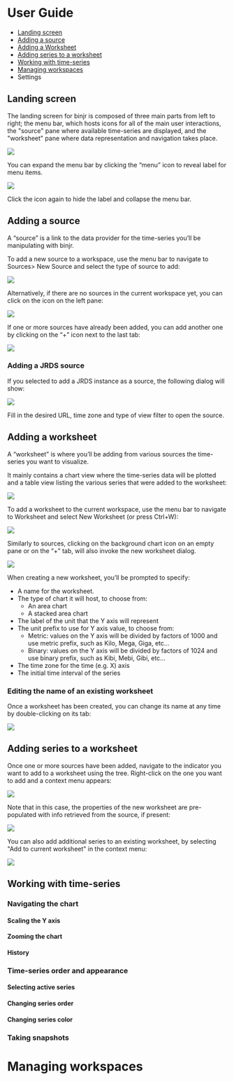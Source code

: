 # User Guide
* [Landing screen](#landing-screen)
* [Adding a source](#adding-a-source)
* [Adding a Worksheet](#adding-a-worksheet)
* [Adding series to a worksheet](#adding-series-to-a-worksheet)
* [Working with time-series](#working-with-time-series)
* [Managing workspaces](#managing-workspaces)
* Settings
     
## Landing screen
The landing screen for binjr is composed of three main parts from left to right; the menu bar, which hosts icons for all of the main user interactions, the "source" pane where available time-series are displayed, and the "worksheet" pane where data representation and navigation takes place.

![](http://www.binjr.eu/assets/images/landing-page.png)

You can expand the menu bar by clicking the “menu” icon to reveal label for menu
items.

![](http://www.binjr.eu/assets/images/expand-menu.png)

Click the icon again to hide the label and collapse the menu bar.

## Adding a source

A “source” is a link to the data provider for the time-series you’ll be
manipulating with binjr.

To add a new source to a workspace, use the menu bar to navigate to
Sources&gt; New Source and select the type of source to add:

![](http://www.binjr.eu/assets/images/new-source.png)

Alternatively, if there are no sources in the current workspace yet, you
can click on the icon on the left pane:

![](http://www.binjr.eu/assets/images/new-source-2.png)

If one or more sources have already been added, you can add another one
by clicking on the “+” icon next to the last tab:

![](http://www.binjr.eu/assets/images/new-source-3.png)

### Adding a JRDS source

If you selected to add a JRDS instance as a source, the following dialog
will show:

![](http://www.binjr.eu/assets/images/new-source-4.png)

Fill in the desired URL, time zone and type of view filter to open the
source.

## Adding a worksheet

A “worksheet” is where you’ll be adding from various sources the
time-series you want to visualize.

It mainly contains a chart view where the time-series data will be
plotted and a table view listing the various series that were added to
the worksheet:

![](http://www.binjr.eu/assets/images/worksheet.png)

To add a worksheet to the current workspace, use the menu bar to
navigate to Worksheet and select New Worksheet (or press Ctrl+W):

![](http://www.binjr.eu/assets/images/new-worksheet.png)

Similarly to sources, clicking on the background chart icon on an empty
pane or on the “+” tab, will also invoke the new worksheet dialog.

![](http://www.binjr.eu/assets/images/new-worksheet-2.png)

When creating a new worksheet, you’ll be prompted to specify:
-   A name for the worksheet.
-   The type of chart it will host, to choose from:
    -   An area chart
    -   A stacked area chart
-   The label of the unit that the Y axis will represent
-   The unit prefix to use for Y axis value, to choose from:
    -   Metric: values on the Y axis will be divided by factors of 1000
        and use metric prefix, such as Kilo, Mega, Giga, etc…
    -   Binary: values on the Y axis will be divided by factors of 1024
        and use binary prefix, such as Kibi, Mebi, Gibi, etc…
-   The time zone for the time (e.g. X) axis
-   The initial time interval of the series

### Editing the name of an existing worksheet

Once a worksheet has been created, you can change its name at any time by double-clicking on its tab:

![](http://www.binjr.eu/assets/images/edit-worksheet-name.png)

## Adding series to a worksheet

Once one or more sources have been added, navigate to the indicator you want to add to a worksheet using the tree.
Right-click on the one you want to add and a context menu appears:

![](http://www.binjr.eu/assets/images/add-source-to-new-worksheet.png)

Note that in this case, the properties of the new worksheet are pre-populated with info retrieved from the source, if present:

![](http://www.binjr.eu/assets/images/new-worksheet-dialog.png)

You can also add additional series to an existing worksheet, by selecting "Add to current worksheet" in the context menu:

![](http://www.binjr.eu/assets/images/add-to-existing.png)

## Working with time-series

### Navigating the chart
#### Scaling the Y axis
#### Zooming the chart
#### History
### Time-series order and appearance
#### Selecting active series
#### Changing series order
#### Changing series color
### Taking snapshots

# Managing workspaces

